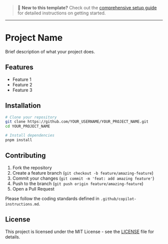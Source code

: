 > 📖 **New to this template?** Check out the [comprehensive setup guide](http://hyperoot.dev/python-template/setup) for detailed instructions on getting started.

---

# Project Name

Brief description of what your project does.

## Features

- Feature 1
- Feature 2
- Feature 3

## Installation

```bash
# Clone your repository
git clone https://github.com/YOUR_USERNAME/YOUR_PROJECT_NAME.git
cd YOUR_PROJECT_NAME

# Install dependencies
pnpm install
```

## Contributing

1. Fork the repository
2. Create a feature branch (`git checkout -b feature/amazing-feature`)
3. Commit your changes (`git commit -m 'feat: add amazing feature'`)
4. Push to the branch (`git push origin feature/amazing-feature`)
5. Open a Pull Request

Please follow the coding standards defined in `.github/copilot-instructions.md`.

## License

This project is licensed under the MIT License - see the [LICENSE](LICENSE) file for details.
